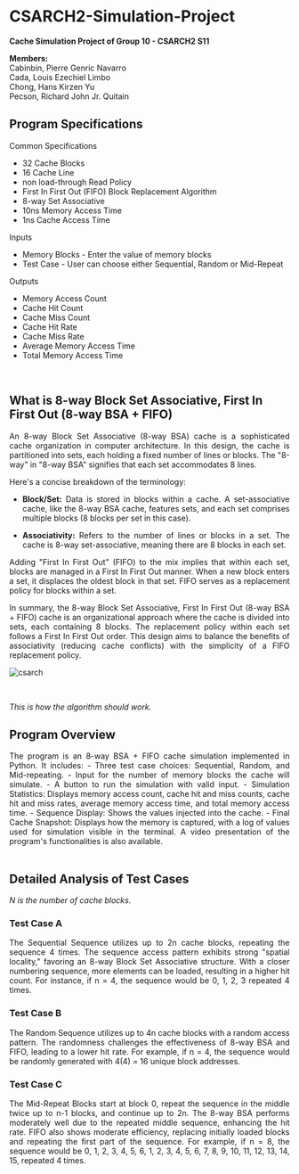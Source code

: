 # CSARCH2-Simulation-Project

**Cache Simulation Project of Group 10 - CSARCH2 S11**

**Members:** <br>
Cabinbin, Pierre Genric Navarro <br>
Cada, Louis Ezechiel Limbo <br>
Chong, Hans Kirzen Yu <br>
Pecson, Richard John Jr. Quitain <br>

## Program Specifications
Common Specifications
 * 32 Cache Blocks
 * 16 Cache Line
 *  non load-through Read Policy
 * First In First Out (FIFO) Block Replacement Algorithm
 * 8-way Set Associative
 * 10ns Memory Access Time
 * 1ns Cache Access Time

Inputs
* Memory Blocks - Enter the value of memory blocks
* Test Case - User can choose either Sequential, Random or Mid-Repeat

Outputs
* Memory Access Count
* Cache Hit Count
* Cache Miss Count
* Cache Hit Rate
* Cache Miss Rate
* Average Memory Access Time
* Total Memory Access Time
<br>

## What is 8-way Block Set Associative, First In First Out (8-way BSA + FIFO)

<div align="justify">An 8-way Block Set Associative (8-way BSA) cache is a sophisticated cache organization in computer architecture. In this design, the cache is partitioned into sets, each holding a fixed number of lines or blocks. The "8-way" in "8-way BSA" signifies that each set accommodates 8 lines.

Here's a concise breakdown of the terminology:

- **Block/Set:** Data is stored in blocks within a cache. A set-associative cache, like the 8-way BSA cache, features sets, and each set comprises multiple blocks (8 blocks per set in this case).

- **Associativity:** Refers to the number of lines or blocks in a set. The cache is 8-way set-associative, meaning there are 8 blocks in each set.

Adding "First In First Out" (FIFO) to the mix implies that within each set, blocks are managed in a First In First Out manner. When a new block enters a set, it displaces the oldest block in that set. FIFO serves as a replacement policy for blocks within a set.

In summary, the 8-way Block Set Associative, First In First Out (8-way BSA + FIFO) cache is an organizational approach where the cache is divided into sets, each containing 8 blocks. The replacement policy within each set follows a First In First Out order. This design aims to balance the benefits of associativity (reducing cache conflicts) with the simplicity of a FIFO replacement policy.</div>

![csarch](https://github.com/richjpex/CSARCH2-Simulation-Project/assets/148311130/ff4c49bc-3252-4b98-95af-8d606e4b8f46)

<br>

*This is how the algorithm should work.*

## Program Overview

<div align="justify">The program is an 8-way BSA + FIFO cache simulation implemented in Python. It includes:
- Three test case choices: Sequential, Random, and Mid-repeating.
- Input for the number of memory blocks the cache will simulate.
- A button to run the simulation with valid input.
- Simulation Statistics: Displays memory access count, cache hit and miss counts, cache hit and miss rates, average memory access time, and total memory access time.
- Sequence Display: Shows the values injected into the cache.
- Final Cache Snapshot: Displays how the memory is captured, with a log of values used for simulation visible in the terminal. A video presentation of the program's functionalities is also available.</div>

<br>

## Detailed Analysis of Test Cases

*N is the number of cache blocks.*

### Test Case A

<div align="justify">The Sequential Sequence utilizes up to 2n cache blocks, repeating the sequence 4 times. The sequence access pattern exhibits strong "spatial locality," favoring an 8-way Block Set Associative structure. With a closer numbering sequence, more elements can be loaded, resulting in a higher hit count. For instance, if n = 4, the sequence would be 0, 1, 2, 3 repeated 4 times.</div>

### Test Case B

<div align="justify">The Random Sequence utilizes up to 4n cache blocks with a random access pattern. The randomness challenges the effectiveness of 8-way BSA and FIFO, leading to a lower hit rate. For example, if n = 4, the sequence would be randomly generated with 4(4) = 16 unique block addresses.</div>

### Test Case C

<div align="justify">The Mid-Repeat Blocks start at block 0, repeat the sequence in the middle twice up to n-1 blocks, and continue up to 2n. The 8-way BSA performs moderately well due to the repeated middle sequence, enhancing the hit rate. FIFO also shows moderate efficiency, replacing initially loaded blocks and repeating the first part of the sequence. For example, if n = 8, the sequence would be 0, 1, 2, 3, 4, 5, 6, 1, 2, 3, 4, 5, 6, 7, 8, 9, 10, 11, 12, 13, 14, 15, repeated 4 times.</div>
